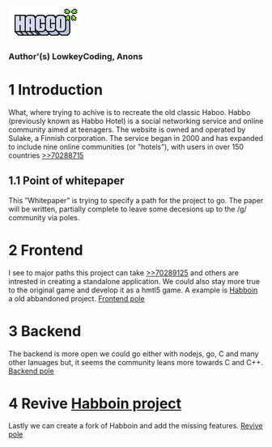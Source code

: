 ![Haggo](https://raw.githubusercontent.com/LowkeyCoding/-hbo-/master/logo.png)
### Author’(s) LowkeyCoding, Anons  

# 1 Introduction
What, where trying to achive is to recreate the old classic Haboo. Habbo (previously known as Habbo Hotel) is a social networking service and online community aimed at teenagers. The website is owned and operated by Sulake, a Finnish corporation. The service began in 2000 and has expanded to include nine online communities (or ”hotels”), with users in over 150 countries [>>70288715](https://boards.4channel.org/g/thread/70288715)  

## 1.1 Point of whitepaper
This ”Whitepaper” is trying to specify a path for the project to go. The paper will be written, partially complete to leave some decesions up to the /g/ community via poles.  

# 2 Frontend
I see to major paths this project can take [>>70289125](https://boards.4channel.org/g/thread/70288715#p70289125) and others are intrested in creating a standalone application. We could also stay more true to the original game and develop it as a hmtl5 game. A example is [Habboin](https://github.com/TheNamesRay/Habboin-HTML5) a old abbandoned project. [Frontend pole](https://www.strawpoll.me/17681082) 

# 3 Backend
The backend is more open we could go either with nodejs, go, C and many other lanuages but, it seems the community leans more towards C and C++. [Backend pole](https://www.strawpoll.me/17681079) 

# 4 Revive [Habboin project](https://github.com/TheNamesRay/Habboin-HTML5)
Lastly we can create a fork of Habboin and add the missing features. [Revive pole](https://www.strawpoll.me/17682346)
